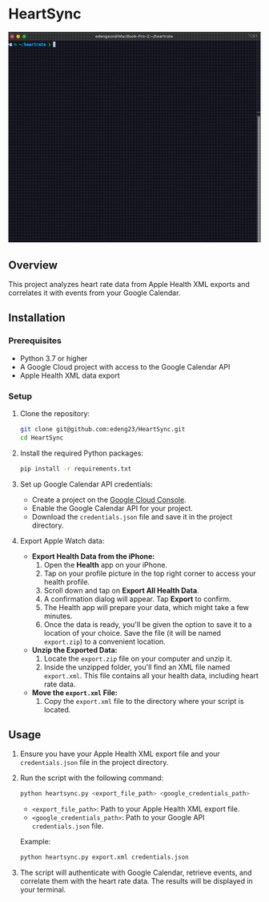 # HeartSync

<img src="example.gif" alt="HeartSync in Action" width="600"/>

## Overview

This project analyzes heart rate data from Apple Health XML exports and correlates it with events from your Google Calendar.

## Installation

### Prerequisites

- Python 3.7 or higher
- A Google Cloud project with access to the Google Calendar API
- Apple Health XML data export

### Setup

1. Clone the repository:

    ```bash
    git clone git@github.com:edeng23/HeartSync.git
    cd HeartSync
    ```

2. Install the required Python packages:

    ```bash
    pip install -r requirements.txt
    ```

3. Set up Google Calendar API credentials:
    - Create a project on the [Google Cloud Console](https://console.cloud.google.com/).
    - Enable the Google Calendar API for your project.
    - Download the `credentials.json` file and save it in the project directory.

4. Export Apple Watch data:
    - **Export Health Data from the iPhone:**
      1. Open the **Health** app on your iPhone.
      2. Tap on your profile picture in the top right corner to access your health profile.
      3. Scroll down and tap on **Export All Health Data**.
      4. A confirmation dialog will appear. Tap **Export** to confirm.
      5. The Health app will prepare your data, which might take a few minutes.
      6. Once the data is ready, you'll be given the option to save it to a location of your choice. Save the file (it will be named `export.zip`) to a convenient location.
    - **Unzip the Exported Data:**
      1. Locate the `export.zip` file on your computer and unzip it.
      2. Inside the unzipped folder, you'll find an XML file named `export.xml`. This file contains all your health data, including heart rate data.
    - **Move the `export.xml` File:**
      1. Copy the `export.xml` file to the directory where your script is located.

## Usage

1. Ensure you have your Apple Health XML export file and your `credentials.json` file in the project directory.

2. Run the script with the following command:

    ```bash
    python heartsync.py <export_file_path> <google_credentials_path>
    ```

    - `<export_file_path>`: Path to your Apple Health XML export file.
    - `<google_credentials_path>`: Path to your Google API `credentials.json` file.

    Example:

    ```bash
    python heartsync.py export.xml credentials.json
    ```

3. The script will authenticate with Google Calendar, retrieve events, and correlate them with the heart rate data. The results will be displayed in your terminal.